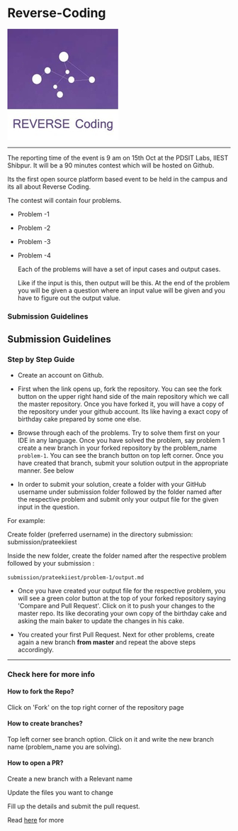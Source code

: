 # Reverse-Coding

![](https://raw.githubusercontent.com/prateekiiest/photorama/gh-pages/reverse.jpg)


-----------------------------------------------------------------------

The reporting time of the event is 9 am on 15th Oct at the PDSIT Labs, IIEST Shibpur. It will be a 90 minutes contest which will be hosted on Github. 

Its the first open source platform based event to be held in the campus and its all about Reverse Coding. 


The contest will contain four problems. 


* Problem -1
* Problem -2
* Problem -3
* Problem -4

  Each of the problems will have a set of input cases and output cases. 
  
  Like if the input is this, then output will be this. 
  At the end of the problem you will be given a question where an input value will be given and you have to figure out the output value.





### Submission Guidelines 

## Submission Guidelines

### Step by Step Guide

* Create an account on Github.

* First when the link opens up, fork the repository. You can see the fork button on the upper right hand side of the main repository   which we call the master repository. Once you have forked it, you will have a copy of the repository under your github account. Its like having a exact copy of  birthday cake prepared by some one else.

* Browse through each of the problems. Try to solve them first on your IDE in any language. Once you have solved the problem, say problem 1 create a new branch in your forked repository by the problem_name `problem-1`. You can see the branch button on top left corner. Once you have created that branch, submit your solution output in the appropriate manner. See below

* In order to submit your solution, create a folder with your GitHub username under submission folder followed by the folder named after the respective problem and submit only your output file for the given input in the question.

For example:

Create folder (preferred username) in the directory submission: submission/prateekiiest

Inside the new folder, create the folder named after the respective problem followed by your submission : 

`submission/prateekiiest/problem-1/output.md`



* Once you have created your output file for the respective problem, you will see a green color button at the top of your forked repository saying 'Compare and Pull Request'. Click on it to push your changes to the master repo. Its like decorating your own copy of the birthday cake and asking the main baker to update the changes in his cake.

* You created your first Pull Request. Next for other problems, create again a new branch **from master** and repeat the above steps accordingly.

------------------------------------------

###  Check here for more info

#### How to fork the Repo?

Click on 'Fork' on the top right corner of the repository page

#### How to create branches?

Top left corner see branch option. Click on it and write the new branch name (problem_name you are solving).

#### How to open a PR?

Create a new branch with a Relevant name

Update the files you want to change

Fill up the details and submit the pull request. 





 Read [here](https://github.com/prateekiiest/Reverse-Coding/blob/master/submission/submission_guidelines.md) for more
